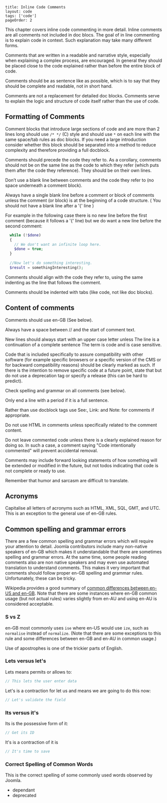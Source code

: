 ```
title: Inline Code Comments
layout: code
tags: ['code']
pageOrder: 2
```

This chapter covers inline code commenting in more detail. Inline comments are all comments not included in doc blocs. The goal of in line commenting is to explain code in context. Such explanation may take many different forms.

Comments that are written in a readable and narrative style, especially when explaining a complex process, are encouraged. In general they should be placed close to the code explained rather than before the entire block of code.

Comments should be as sentence like as possible, which is to say that they should be complete and readable, not in short hand.

Comments are not a replacement for detailed doc blocks. Comments serve to explain the logic and structure of code itself rather than the use of code.

## Formatting of Comments

Comment blocks that introduce large sections of code and are more than 2 lines long should use `/* */` (C) style and should use `*` on each line with the same space/tab rules as doc blocks. If you need a large introduction consider whether this block should be separated into a method to reduce complexity and therefore providing a full docblock.

Comments should precede the code they refer to. As a corollary, comments should not be on the same line as the code to which they refer (which puts them after the code they reference). They should be on their own lines.

Don’t use a blank line between comments and the code they refer to (no space underneath a comment block).

Always have a single blank line before a comment or block of comments unless the comment (or block) is at the beginning of a code structure. ( You should not have a blank line after a '{' line )

For example in the following case there is no new line before the first comment (because it follows a '{' line) but we do want a new line before the second comment:

```php
  while (!$done)
  {
    // We don't want an infinite loop here.
    $done = true;
  }
  
  //Now let's do something interesting.
  $result = somethingInteresting();
```

Comments should align with the code they refer to, using the same indenting as the line that follows the comment.

Comments should be indented with tabs (like code, not like doc blocks).

## Content of comments

Comments should use en-GB (See below).

Always have a space between // and the start of comment text.

New lines should always start with an upper case letter unless The line is a continuation of a complete sentence The term is code and is case sensitive.

Code that is included specifically to assure compatibility with other software (for example specific browsers or a specific version of the CMS or for backward compatibility reasons) should be clearly marked as such. If there is the intention to remove specific code at a future point, state that but do not use a deprecation tag or specify a release (this can be hard to predict).

Check spelling and grammar on all comments (see below).

Only end a line with a period if it is a full sentence.

Rather than use docblock tags use See:, Link: and Note: for comments if appropriate.

Do not use HTML in comments unless specifically related to the comment content.

Do not leave commented code unless there is a clearly explained reason for doing so. In such a case, a comment saying "Code intentionally commented" will prevent accidental removal.

Comments may include forward looking statements of how something will be extended or modified in the future, but not todos indicating that code is not complete or ready to use.

Remember that humor and sarcasm are difficult to translate.

## Acronyms

Capitalise all letters of acronyms such as HTML, XML, SQL, GMT, and UTC. This is an exception to the general use of en-GB rules.

## Common spelling and grammar errors

There are a few common spelling and grammar errors which will require your attention to detail. Joomla contributors include many non-native speakers of en-GB which makes it understandable that there are sometimes spelling and grammar errors. At the same time, some people reading comments also are non native speakers and may even use automated translation to understand comments. This makes it very important that comments should follow proper en-GB spelling and grammar rules. Unfortunately, these can be tricky.

Wikipedia provides a good summary of [common differences between en-US and en-GB](http://en.wikipedia.org/wiki/American_and_British_English_spelling_differences). Note that there are some instances where en-GB common usage (but not actual rules) varies slightly from en-AU and using en-AU is considered acceptable.

### S vs Z

en-GB most commonly uses `ise` where en-US would use `ize`, such as `normalise` instead of `normalize`. (Note that there are some exceptions to this rule and some differences between en-GB and en-AU in common usage.)

Use of apostrophes is one of the trickier parts of English.

### Lets versus let's

Lets means permits or allows to:

```php
// This lets the user enter data
```

Let's is a contraction for let us and means we are going to do this now:

```php
// Let's validate the field
```

### Its versus it's

Its is the possessive form of it:

```php
// Get its ID
```

It's is a contraction of it is

```php
// It's time to save
```

### Correct Spelling of Common Words

This is the correct spelling of some commonly used words observed by Joomla.

- dependant
- deprecated

